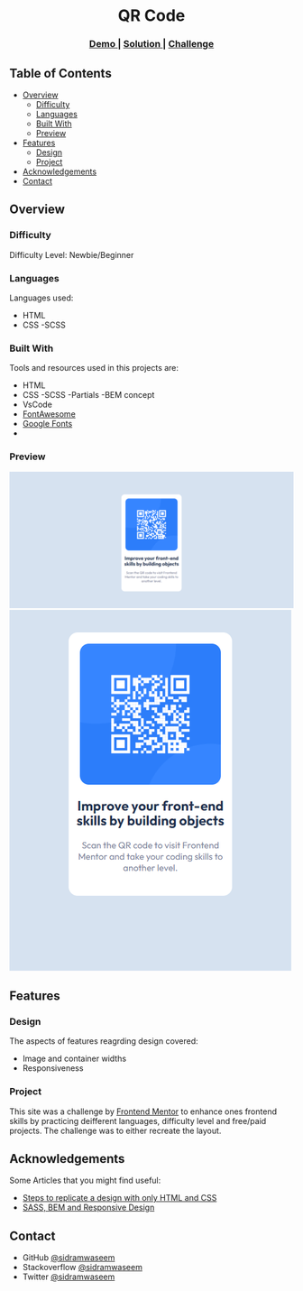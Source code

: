 <!-- Please update value in the {}  -->

<h1 align="center">QR Code</h1>

<div align="center">
  <h3>
    <a href="https://frontend-mentor-qrcode.netlify.app/">
      Demo
    </a>
    <span> | </span>
    <a href="https://github.com/sidramwaseem/Frontend-Projects/tree/main/HTML%2CCSS/Newbie/QR%20Code">
      Solution
    </a>
    <span> | </span>
    <a href="https://www.frontendmentor.io/challenges/qr-code-component-iux_sIO_H">
      Challenge
    </a>
  </h3>
</div>

<!-- TABLE OF CONTENTS -->

## Table of Contents

- [Overview](#overview)
  - [Difficulty](#difficulty)
  - [Languages](#languages)
  - [Built With](#built-with)
  - [Preview](#preview)
- [Features](#features)
  - [Design](#design)
  - [Project](#project)
- [Acknowledgements](#acknowledgements)
- [Contact](#contact)


<!-- OVERVIEW -->

## Overview

### Difficulty 
Difficulty Level: Newbie/Beginner

### Languages
Languages used: 
- HTML 
- CSS
   -SCSS

### Built With

Tools and resources used in this projects are:
- HTML
- CSS
   -SCSS
      -Partials
      -BEM concept
- VsCode
- [FontAwesome](https://fontawesome.com/search?s=solid%2Cbrands)
- [Google Fonts](https://fonts.google.com/)
- 
### Preview
![screenshot](https://github.com/sidramwaseem/Frontend-Projects/blob/main/HTML,CSS/Newbie/QR%20Code/assets/preview/desktop.png?raw=true)
![screenshot](https://github.com/sidramwaseem/Frontend-Projects/blob/main/HTML,CSS/Newbie/QR%20Code/assets/preview/mobile.png?raw=true)



## Features

### Design
The aspects of features reagrding design covered:
- Image and container widths
- Responsiveness

### Project

This site was a challenge by [Frontend Mentor](https://www.frontendmentor.io/challenges) to enhance ones frontend skills by practicing deifferent languages, difficulty level and free/paid projects.
The challenge was to either recreate the layout.

## Acknowledgements
Some Articles that you might find useful:  
- [Steps to replicate a design with only HTML and CSS](https://devchallenges-blogs.web.app/how-to-replicate-design/)
- [SASS, BEM and Responsive Design](https://www.youtube.com/watch?v=jfMHA8SqUL4&list=WL&index=7)


## Contact
- GitHub [@sidramwaseem](https://github.com/sidramwaseem)
- Stackoverflow [@sidramwaseem](https://stackoverflow.com/users/15072792/sidramwaseem)
- Twitter [@sidramwaseem](https://twitter.com/sidramwaseem)
